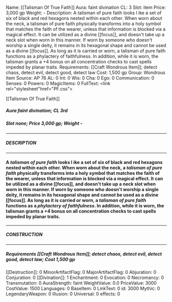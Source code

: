 Name: [[Talisman Of True Faith]]
Aura: faint divination
CL: 3
Slot: item
Price: 3,000 gp
Weight: -
Description: A talisman of pure faith looks l ike a set of six of black and red hexagons nested within each other. When worn about the neck, a talisman of pure faith physically transforms into a holy symbol that matches the faith of the wearer, unless that information is blocked via a magical effect. It can be utilized as a divine [[focus]], and doesn't take up a neck slot when worn in this manner. If worn by someone who doesn't worship a single deity, it remains in its hexagonal shape and cannot be used as a divine [[focus]]. As long as it is carried or worn, a talisman of pure faith functions as a phylactery of faithfulness. In addition, while it is worn, the talisman grants a +4 bonus on all concentration checks to cast spells impeded by planar traits.
Requirements: [[Craft Wondrous Item]]; detect chaos, detect evil, detect good, detect law
Cost: 1,500 gp
Group: Wondrous Item
Source: AP 76
AL: 0
Int: 0
Wis: 0
Cha: 0
Ego: 0
Communication: 0
Senses: 0
Powers: 0
MagicItems: 0
FullText: <link rel="stylesheet"href="PF.css"><div class="heading"><p class="alignleft">[[Talisman Of True Faith]]</p><div style="clear: both;"></div></div><div><h5><b>Aura </b>faint divination; <b>CL </b>3rd</h5><h5><b>Slot </b>none; <b>Price </b>3,000 gp; <b>Weight </b>-</h5></div><hr/><div><h5><b>DESCRIPTION</b></h5></div><hr/><div><h4><p>A <i>talisman of pure faith</i> looks l ike a set of six of black and red hexagons nested within each other. When worn about the neck, a <i>talisman of pure faith</i> physically transforms into a holy symbol that matches the faith of the wearer, unless that information is blocked via a magical effect. It can be utilized as a divine [[focus]], and doesn't take up a neck slot when worn in this manner. If worn by someone who doesn't worship a single deity, it remains in its hexagonal shape and cannot be used as a divine [[focus]]. As long as it is carried or worn, a <i>talisman of pure faith</i> functions as a <i>phylactery of faithfulness</i>. In addition, while it is worn, the talisman grants a +4 bonus on all concentration checks to cast spells impeded by planar traits.</p></h4></div><hr/><div><h5><b>CONSTRUCTION</b></h5></div><hr/><div><h5><b>Requirements </b>[[Craft Wondrous Item]]; detect chaos, <i>detect evil</i>, <i>detect good</i>, <i>detect law</i>; <b>Cost </b>1,500 gp</h5></div>
[[Destruction]]: 0
MinorArtifactFlag: 0
MajorArtifactFlag: 0
Abjuration: 0
Conjuration: 0
[[Divination]]: 1
Enchantment: 0
Evocation: 0
Necromancy: 0
Transmutation: 0
AuraStrength: faint
WeightValue: 0.0
PriceValue: 3000
CostValue: 1500
Languages: 0
BaseItem: 0
LinkText: 0
id: 3000
Mythic: 0
LegendaryWeapon: 0
Illusion: 0
Universal: 0
effects: 0
